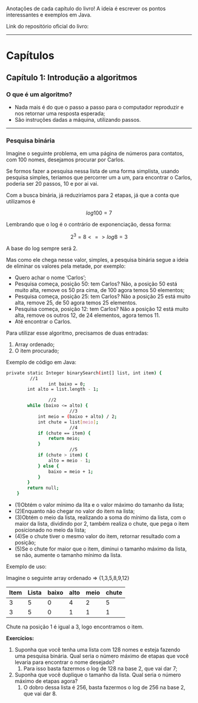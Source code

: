 Anotações de cada capítulo do livro! A ideia é escrever os pontos interessantes e exemplos em Java.

Link do repositório oficial do livro:

---

# Capítulos

## Capítulo 1: Introdução a algoritmos

### O que é um algoritmo?

- Nada mais é do que o passo a passo para o computador reproduzir e nos retornar uma resposta esperada;
- São instruções dadas a máquina, utilizando passos.

---

### Pesquisa binária

Imagine o seguinte problema, em uma página de números para contatos, com 100 nomes, desejamos procurar por Carlos.

Se formos fazer a pesquisa nessa lista de uma forma simplista, usando pesquisa simples, teriamos que percorrer um a um, para encontrar o Carlos, poderia ser 20 passos, 10 e por ai vai.

Com a busca binária, já reduziríamos para 2 etapas, já que a conta que utilizamos é

$$
log 100 = 7
$$

Lembrando que o log é o contrário de exponenciação, dessa forma:

$$
2^3 = 8 <=> log 8 = 3
$$

A base do log sempre será 2.

Mas como ele chega nesse valor, simples, a pesquisa binária segue a ideia de eliminar os valores pela metade, por exemplo:

- Quero achar o nome ‘Carlos’;
- Pesquisa começa, posição 50: tem Carlos? Não, a posição 50 está muito alta, remove os 50 pra cima, de 100 agora temos 50 elementos;
- Pesquisa começa, posição 25: tem Carlos? Não a posição 25 está muito alta, remove 25, de 50 agora temos 25 elementos.
- Pesquisa começa, posição 12: tem Carlos? Não a posição 12 está muito alta, remove os outros 12, de 24 elementos, agora temos 11.
- Até encontrar o Carlos.

Para utilizar esse algoritmo, precisamos de duas entradas:

1. Array ordenado;
2. O item procurado;

Exemplo de código em Java:

```bash
private static Integer binarySearch(int[] list, int item) {
         //1
				int baixo = 0;
        int alto = list.length - 1;

				//2
        while (baixo <= alto) {
						//3
            int meio = (baixo + alto) / 2;
            int chute = list[meio];
						//4
            if (chute == item) {
                return meio;
            }
						//5
            if (chute > item) {
                alto = meio - 1;
            } else {
                baixo = meio + 1;
            }
        }
        return null;
    }
```

- (1)Obtém o valor mínimo da lita e o valor máximo do tamanho da lista;
- (2)Enquanto não chegar no valor do item na lista;
- (3)Obtém o meio da lista, realizando a soma do mínimo da lista, com o maior da lista, dividindo por 2, também realiza o chute, que pega o item posicionado no meio da lista;
- (4)Se o chute tiver o mesmo valor do item, retornar resultado com a posição;
- (5)Se o chute for maior que o item, diminui o tamanho máximo da lista, se não, aumente o tamanho mínimo da lista.

Exemplo de uso:

Imagine o seguinte array ordenado ⇒ {1,3,5,8,9,12}

| Item | Lista | baixo | alto | meio | chute |
| --- | --- | --- | --- | --- | --- |
| 3 | 5 | 0 | 4 | 2 | 5 |
| 3 | 5 | 0 | 1 | 1 | 1 |

Chute na posição 1 é igual a 3, logo encontramos o item.

********Exercícios:********

1. Suponha que você tenha uma lista com 128 nomes e esteja fazendo uma pesquisa binária. Qual seria o número máximo de etapas que você levaria para encontrar o nome desejado?
    1. Para isso basta fazermos o log de 128 na base 2, que vai dar 7;
2. Suponha que você duplique o tamanho da lista. Qual seria o número máximo de etapas agora?
    1. O dobro dessa lista é 256, basta fazermos o log de 256 na base 2, que vai dar 8.